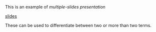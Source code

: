 This is an example of *multiple-slides presentation*

[slides](https://sumeet72.github.io/reveal.js-master/examples/presentation.html#/)

These can be used to differentiate between two or more than two terms.
